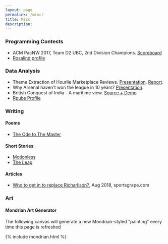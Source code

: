 ```yaml
---
layout: page
permalink: /misc/
title: Misc
description:
---
```


### Programming Contests

+ ACM PacNW 2017, Team D2 UBC\, 2nd Division Champions. [Scoreboard](http://acmicpc-pacnw.org/ProblemSet/2017/index2.html)
+ [Rosalind profile](http://rosalind.info/users/vaastav.anand05/)

### Data Analysis

+ Theme Extraction of Hourlie Marketplace Reviews. [Presentation](/assets/files/VA102.pdf). [Report](/assets/files/VA102Report.pdf).
+ Why Arsenal haven't won the league in 10 years? [Presentation](/assets/files/VA101.pdf).
+ British Conquest of India - A maritime view. [Source + Demo](https://www.kaggle.com/vaastavanand/british-conquest-of-india)
+ [Rpubs Profile](https://rpubs.com/Vaastav)

### Writing

#### Poems

+ [The Ode to The Master](/assets/files/writing/WhoAmI.pdf)

#### Short Stories

+ [Motionless](/assets/files/writing/Motionless.pdf)
+ [The Leap](/assets/files/writing/TheLeap.pdf)

#### Articles

+ [Who to get in to replace Richarlison?](http://sportsgrape.com/2018/08/fpl-replacements-richarlison/), Aug 2018, sportsgrape.com

### Art

#### Mondrian Art Generator

The following canvas will generate a new Mondrian-styled "painting" every time this page is refreshed

{% include mondrian.html %}